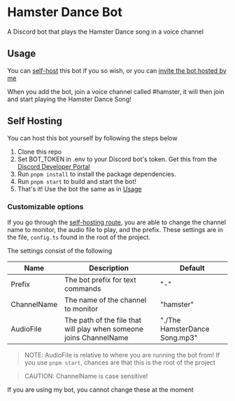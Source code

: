 # Hamster Dance Bot

A Discord bot that plays the Hamster Dance song in a voice channel

## Usage

You can [self-host](#self-hosting) this bot if you so wish, or you can [invite the bot hosted by me](https://discord.com/api/oauth2/authorize?client_id=1003695933881593917&permissions=36703232&scope=bot)

When you add the bot, join a voice channel called #hamster, it will then join and start playing the Hamster Dance Song!

## Self Hosting

You can host this bot yourself by following the steps below

1. Clone this repo
2. Set BOT_TOKEN in .env to your Discord bot's token. Get this from the [Discord Developer Portal](https://discord.com/developers/applications/)
3. Run `pnpm install` to install the package dependencies.
4. Run `pnpm start` to build and start the bot!
5. That's it! Use the bot the same as in [Usage](#usage)

### Customizable options

If you go through the [self-hosting route](#self-hosting), you are able to change the channel name to monitor, the audio file to play, and the prefix. These settings are in the file, `config.ts` found in the root of the project.

The settings consist of the following

| Name        | Description                                                        | Default                       |
| ----------- | ------------------------------------------------------------------ | ----------------------------- |
| Prefix      | The bot prefix for text commands                                   | "-"                           |
| ChannelName | The name of the channel to monitor                                 | "hamster"                     |
| AudioFile   | The path of the file that will play when someone joins ChannelName | "./The HamsterDance Song.mp3" |

> NOTE: AudioFile is relative to where you are running the bot from! If you use `pnpm start`, chances are that this is the root of the project

> CAUTION: ChannelName is case sensitive!

If you are using my bot, you cannot change these at the moment
